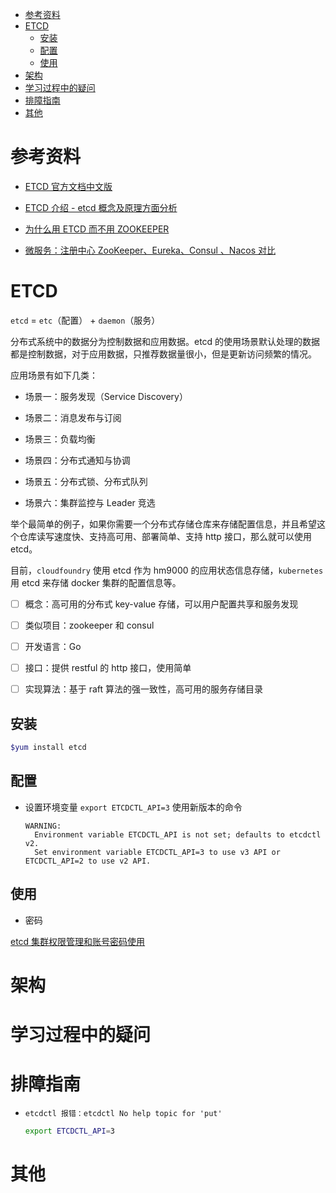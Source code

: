 - [参考资料](#参考资料)
- [ETCD](#etcd)
  - [安装](#安装)
  - [配置](#配置)
  - [使用](#使用)
- [架构](#架构)
- [学习过程中的疑问](#学习过程中的疑问)
- [排障指南](#排障指南)
- [其他](#其他)

# 参考资料

- [ETCD 官方文档中文版](https://doczhcn.gitbook.io/etcd/index)

- [ETCD 介绍 - etcd 概念及原理方面分析](https://blog.csdn.net/Linuxhus/article/details/120043751)

- [为什么用 ETCD 而不用 ZOOKEEPER](https://mp.weixin.qq.com/s/bgbwupe7OGQMW9tZpkDyuQ)

- [微服务：注册中心 ZooKeeper、Eureka、Consul 、Nacos 对比](https://blog.csdn.net/fly910905/article/details/100023415)

# ETCD

`etcd` = `etc`（配置） + `daemon`（服务）

分布式系统中的数据分为控制数据和应用数据。etcd 的使用场景默认处理的数据都是控制数据，对于应用数据，只推荐数据量很小，但是更新访问频繁的情况。

应用场景有如下几类：

- 场景一：服务发现（Service Discovery）

- 场景二：消息发布与订阅

- 场景三：负载均衡

- 场景四：分布式通知与协调

- 场景五：分布式锁、分布式队列

- 场景六：集群监控与 Leader 竞选

举个最简单的例子，如果你需要一个分布式存储仓库来存储配置信息，并且希望这个仓库读写速度快、支持高可用、部署简单、支持 http 接口，那么就可以使用 etcd。

目前，`cloudfoundry` 使用 etcd 作为 hm9000 的应用状态信息存储，`kubernetes` 用 etcd 来存储 docker 集群的配置信息等。

- [ ] 概念：高可用的分布式 key-value 存储，可以用户配置共享和服务发现

- [ ] 类似项目：zookeeper 和 consul

- [ ] 开发语言：Go

- [ ] 接口：提供 restful 的 http 接口，使用简单

- [ ] 实现算法：基于 raft 算法的强一致性，高可用的服务存储目录

## 安装

```sh
$yum install etcd
```

## 配置

- 设置环境变量 `export ETCDCTL_API=3` 使用新版本的命令

  ```log
  WARNING:
    Environment variable ETCDCTL_API is not set; defaults to etcdctl v2.
    Set environment variable ETCDCTL_API=3 to use v3 API or ETCDCTL_API=2 to use v2 API.

  ```

## 使用

- 密码

[etcd 集群权限管理和账号密码使用](https://www.jianshu.com/p/3587eaaf3c2f#%E5%88%9B%E5%BB%BA%E7%94%A8%E6%88%B7)

# 架构

# 学习过程中的疑问

# 排障指南

- `etcdctl 报错：etcdctl No help topic for 'put'`

  ```sh
  export ETCDCTL_API=3
  ```

# 其他

